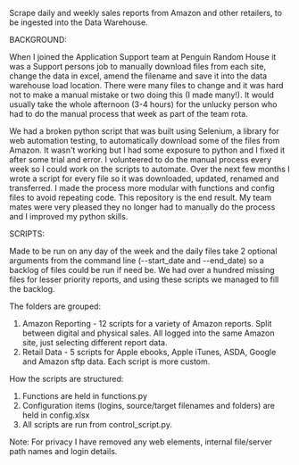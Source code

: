 Scrape daily and weekly sales reports from Amazon and other retailers, to be ingested into the Data Warehouse. 

BACKGROUND:

When I joined the Application Support team at Penguin Random House it was a Support persons job to manually download files from each site, change the data in excel, amend the filename and save it into the data warehouse load location. There were many files to change and it was hard not to make a manual mistake or two doing this (I made many!). It would usually take the whole afternoon (3-4 hours) for the unlucky person who had to do the manual process that week as part of the team rota.

We had a broken python script that was built using Selenium, a library for web automation testing, to automatically download some of the files from Amazon. It wasn't working but I had some exposure to python and I fixed it after some trial and error. I volunteered to do the manual process every week so I could work on the scripts to automate. Over the next few months I wrote a script for every file so it was downloaded, updated, renamed and transferred. I made the process more modular with functions and config files to avoid repeating code. This repository is the end result. My team mates were very pleased they no longer had to manually do the process and I improved my python skills.

SCRIPTS:

Made to be run on any day of the week and the daily files take 2 optional arguments from the command line (--start_date and --end_date) so a backlog of files could be run if need be. We had over a hundred missing files for lesser priority reports, and using these scripts we managed to fill the backlog.


The folders are grouped:
1. Amazon Reporting - 12 scripts for a variety of Amazon reports. Split between digital and physical sales. All logged into the same Amazon site, just selecting different report data.
2. Retail Data - 5 scripts for Apple ebooks, Apple iTunes, ASDA, Google and Amazon sftp data. Each script is more custom.


How the scripts are structured:
1. Functions are held in functions.py
2. Configuration items (logins, source/target filenames and folders) are held in config.xlsx
3. All scripts are run from control_script.py.


Note: For privacy I have removed any web elements, internal file/server path names and login details.

